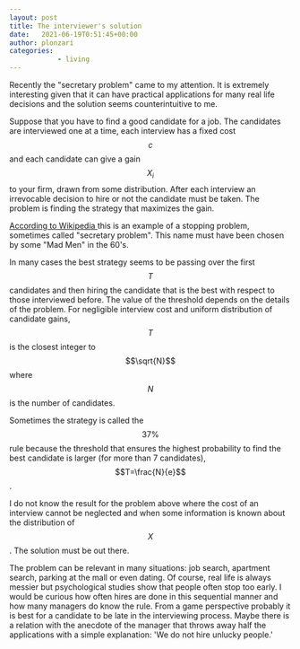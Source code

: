 ```yaml
---
layout: post
title: The interviewer's solution
date:   2021-06-19T0:51:45+00:00
author: plonzari
categories: 
            - living
---
```


Recently the "secretary problem"  came to my attention. It is extremely interesting given that 
it can have practical applications for many real life decisions and the solution seems 
counterintuitive to me.

Suppose that you have to find a good candidate for a job. The candidates are interviewed one at a time,
each interview has a fixed cost $$c$$ and each candidate can give a gain $$X_i$$ to your firm, drawn
from some distribution. After each interview an irrevocable decision to hire or not the candidate 
must be taken. The problem is finding the strategy that maximizes the gain. 

<a href="https://en.wikipedia.org/wiki/Optimal_stopping"> According to Wikipedia </a>
 this is an example of a stopping problem, sometimes called "secretary problem". This name
must have been chosen by some "Mad Men" in the 60's.
  
In many cases the best strategy seems to be passing over the first $$T$$ candidates and then 
hiring the candidate that is the best with respect to those interviewed before. 
The value of the threshold depends on the details of the problem. 
For negligible interview cost and uniform distribution of candidate gains,
 $$T$$ is the closest integer to $$\sqrt{N}$$  where $$N$$ is the number of candidates. 

Sometimes the strategy is called the $$37\%$$ rule because the threshold that ensures the highest
probability to find the best candidate is larger (for more than 7 candidates), $$T=\frac{N}{e}$$.

I do not know the result for the problem above where the cost of an interview cannot be neglected 
and when some information is known about the distribution of $$X$$. The solution must be out there.

The problem can be relevant in many situations: job search, apartment search, parking at the mall
or  even dating. Of course, real life is always messier but psychological studies show that people
often stop too early. I would be curious how often hires are done in this sequential manner and 
how many managers do know the rule. From a game perspective probably it is best for a candidate
 to be late in the interviewing process. Maybe there is a relation with the anecdote of the
 manager that throws away half the applications with a simple explanation: 
 'We do not hire unlucky people.' 


